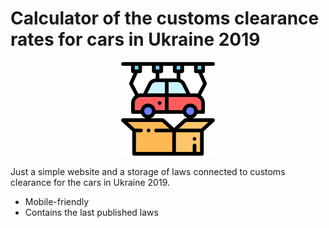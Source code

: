 # Calculator of the customs clearance rates for cars in Ukraine 2019

<p align="center">
  <img src="https://github.com/denieler/car-taxes-2019/blob/master/src/images/icon.png?raw=true" alt="site-logo" height="150">
</p>

Just a simple website and a storage of laws connected to customs clearance for the cars in Ukraine 2019.
* Mobile-friendly
* Contains the last published laws
